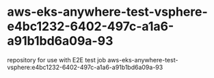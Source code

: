 # aws-eks-anywhere-test-vsphere-e4bc1232-6402-497c-a1a6-a91b1bd6a09a-93
repository for use with E2E test job aws-eks-anywhere-test-vsphere:e4bc1232-6402-497c-a1a6-a91b1bd6a09a-93
